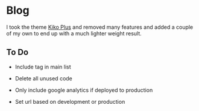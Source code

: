 # Blog

I took the theme [Kiko Plus](https://github.com/AWEEKJ/Kiko-plus) and removed many features and added a couple of my own to end up with a much lighter weight result.

## To Do

- Include tag in main list

- Delete all unused code
- Only include google analytics if deployed to production
- Set url based on development or production
